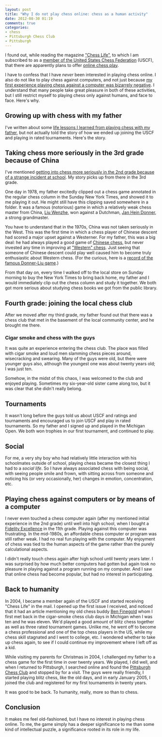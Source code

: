 ```yaml
---
layout: post
title: "Why I do not play chess online: chess as a human activity"
date: 2012-08-30 01:19
comments: true
categories:
- chess
- Pittsburgh Chess Club
- Pittsburgh
---
```

I found out, while reading the magazine ["Chess Life"](http://en.wikipedia.org/wiki/Chess_Life), to which I am subscribed to as a [member of the United States Chess Federation](/blog/2012/08/21/returning-to-chess/) (USCF), that there are apparently plans to offer [online chess play](http://uschess.org/onlineplay/).

I have to confess that I have *never* been interested in playing chess online. I also do not like to play chess against computers, and not just because [my first experience playing chess against a computer was bizarrely negative](/blog/2012/05/30/life-lessons-i-learned-from-a-lunch-recess-chess-game-at-age-seven/). I understand that many people take great pleasure in both of these activities, but I still restrict myself to playing chess only against humans, and face to face. Here's why.

<!--more-->

## Growing up with chess with my father

I've written about some [life lessons I learned from playing chess with my father](/blog/2012/06/03/why-i-am-grateful-that-my-father-never-let-me-win-a-chess-game-against-him/), but not actually told the story of how we ended up joining the USCF and playing in rated tournaments. Here's the story.

## Taking chess more seriously in the 3rd grade because of China

I've mentioned [getting into chess more seriously in the 2nd grade because of a strange incident at school](/blog/2012/06/01/life-lessons-i-learned-from-a-lunch-recess-chess-game-with-a-classmate-at-age-seven/). My story picks up from there in the 3rd grade.

One day in 1978, my father excitedly clipped out a chess game annotated in the regular chess column in the Sunday New York Times, and showed it to me playing it out. He might still have this clipping saved somewhere in a folder. It was a famous (notorious) game in which a relatively weak chess master from China, [Liu Wenzhe](http://en.wikipedia.org/wiki/Liu_Wenzhe), won against a Dutchman, [Jan Hein Donner](http://en.wikipedia.org/wiki/Jan_Hein_Donner), a strong grandmaster.

You have to understand that in the 1970s, China was not taken seriously in the West. This was the first time in which a chess player of Chinese descent had scored a major upset against a Westerner. For my father, this was a big deal: he had always played a good game of [Chinese chess](http://en.wikipedia.org/wiki/Xiangqi), but never invested any time in improving at ["Western" chess](http://en.wikipedia.org/wiki/Chess). Just seeing that someone of Chinese descent could play well caused him to become truly enthusiastic about Western chess. (For the curious, here is a [record of the famous Donner-Liu game](http://www.huffingtonpost.com/lubomir-kavalek/chess-in-clouds-of-smoke_b_1270659.html).)

From that day on, every time I walked off to the local store on Sunday morning to buy the New York Times to bring back home, my father and I would immediately clip out the chess column and study it together. We both got more serious about studying chess books we got from the public library.

## Fourth grade: joining the local chess club

After we moved after my third grade, my father found out that there was a chess club that met in the basement of the local community center, and he brought me there.

### Cigar smoke and chess with the guys

It was quite an experience entering the chess club. The place was filled with cigar smoke and loud men slamming chess pieces around, wisecracking and swearing. Many of the guys were old, but there were younger guys also, although the youngest one was about twenty years old; I was just ten.

Somehow, in the midst of this chaos, I was welcomed to the club and enjoyed playing. Sometimes my six-year-old sister came along too, but it was clear that she didn't really belong.

## Tournaments

It wasn't long before the guys told us about USCF and ratings and tournaments and encouraged us to join USCF and play in rated tournaments. So my father and I signed up and played in the Michigan Open. We both won trophies in our first tournament, and continued to play.

## Social

For me, a very shy boy who had relatively little interaction with his schoolmates outside of school, playing chess became the closest thing I had to a *social life*. So I have always associated chess with being social, with seeing people smile and frown, with sitting across from someone and noticing his (or very occasionally, her) changes in emotion, concentration, etc.

## Playing chess against computers or by means of a computer

I never even touched a chess computer again (after my mentioned initial experience in the 2nd grade) until well into high school, when I bought a [Fidelity Excellence](http://tluif.home.xs4all.nl/chescom/EngFidExc.html) in the 11th grade. Playing against this computer was frustrating. In the mid-1980s, an affordable chess computer or program was still rather weak. I had no real fun playing with the computer. My enjoyment of chess was tied to the human aspects of the game rather than the purely calculational aspects.

I didn't really touch chess again after high school until twenty years later. I was surprised by how much better computers had gotten but again took no pleasure in playing against a program running on my computer. And I saw that online chess had become popular, but had no interest in participating.

## Back to humanity

In 2004, I became a member again of the USCF and started receiving "Chess Life" in the mail. I opened up the first issue I received, and noticed that it had an article mentioning my old chess buddy [Ben Finegold](http://en.wikipedia.org/wiki/Ben_Finegold) whom I first met back in the cigar-smoke chess club days in Michigan when I was ten and he was eleven. We'd played a good amount of blitz chess together as well as three rated tournament games. Unlike me, he went off to become a chess professional and one of the top chess players in the US, while my chess skill stagnated and I went to college, etc. I wondered whether to take up chess again, to see if I could continue my improvement where I left off as a kid.

While visiting my parents for Christmas in 2004, I challenged my father to a chess game for the first time in over twenty years. We played, I did well, and when I returned to Pittsburgh, I searched online and found the [Pittsburgh Chess Club](http://www.pittsburghcc.org/) and stopped by for a visit. The guys were really friendly, I started playing blitz chess, like the old days, and in early January 2005, I joined the club and registered for my first tournaments in twenty years.

It was good to be back. To humanity, really, more so than to chess.

## Conclusion

It makes me feel old-fashioned, but I have no interest in playing chess online. To me, the game simply has a deeper significance to me than some kind of intellectual puzzle, a significance rooted in its role in my life.
